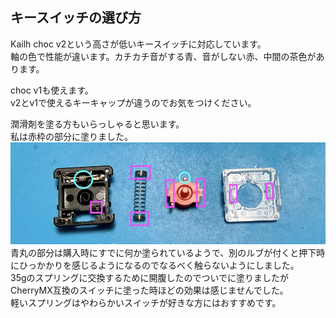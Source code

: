 ## キースイッチの選び方
Kailh choc v2という高さが低いキースイッチに対応しています。  
軸の色で性能が違います。カチカチ音がする青、音がしない赤、中間の茶色があります。  

choc v1も使えます。  
v2とv1で使えるキーキャップが違うのでお気をつけください。  

潤滑剤を塗る方もいらっしゃると思います。  
私は赤枠の部分に塗りました。  
![](img/switch.jpeg)  
青丸の部分は購入時にすでに何か塗られているようで、別のルブが付くと押下時にひっかかりを感じるようになるのでなるべく触らないようにしました。  
35gのスプリングに交換するために開腹したのでついでに塗りましたがCherryMX互換のスイッチに塗った時ほどの効果は感じませんでした。  
軽いスプリングはやわらかいスイッチが好きな方にはおすすめです。
